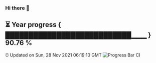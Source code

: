 ### Hi there 👋
⏳ Year progress { ███████████████████████████▁▁▁ } 90.76 %
---
⏰ Updated on Sun, 28 Nov 2021 06:19:10 GMT
![Progress Bar CI](https://github.com/liununu/liununu/workflows/Progress%20Bar%20CI/badge.svg)
